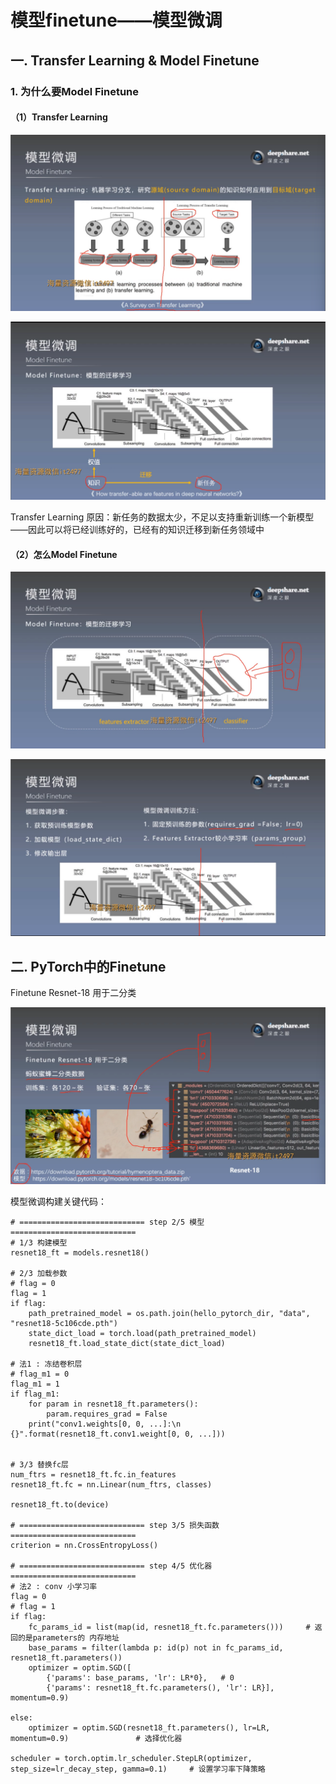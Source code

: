 # 模型finetune——模型微调
## 一. Transfer Learning & Model Finetune
### 1. 为什么要Model Finetune
#### （1）Transfer Learning
![1](docs/折叠/待整理/知识库/计算机和硬件/折叠/ai-self-learning-main/从python开始的ai学习/深度学习%20pytorch/26.%20模型finetune/pcs/1.png "1")

![2](docs/折叠/待整理/知识库/计算机和硬件/折叠/ai-self-learning-main/从python开始的ai学习/深度学习%20pytorch/26.%20模型finetune/pcs/2.png "2")

Transfer Learning 原因：新任务的数据太少，不足以支持重新训练一个新模型——因此可以将已经训练好的，已经有的知识迁移到新任务领域中
#### （2）怎么Model Finetune
![3](docs/折叠/待整理/知识库/计算机和硬件/折叠/ai-self-learning-main/从python开始的ai学习/深度学习%20pytorch/26.%20模型finetune/pcs/3.png "3")

![4](docs/折叠/待整理/知识库/计算机和硬件/折叠/ai-self-learning-main/从python开始的ai学习/深度学习%20pytorch/26.%20模型finetune/pcs/4.png "4")

## 二. PyTorch中的Finetune
Finetune Resnet-18 用于二分类

![5](docs/折叠/待整理/知识库/计算机和硬件/折叠/ai-self-learning-main/从python开始的ai学习/深度学习%20pytorch/26.%20模型finetune/pcs/5.png "5")

模型微调构建关键代码：
```
# ============================ step 2/5 模型 ============================
# 1/3 构建模型
resnet18_ft = models.resnet18()

# 2/3 加载参数
# flag = 0
flag = 1
if flag:
    path_pretrained_model = os.path.join(hello_pytorch_dir, "data", "resnet18-5c106cde.pth")
    state_dict_load = torch.load(path_pretrained_model)
    resnet18_ft.load_state_dict(state_dict_load)

# 法1 : 冻结卷积层
# flag_m1 = 0
flag_m1 = 1
if flag_m1:
    for param in resnet18_ft.parameters():
        param.requires_grad = False
    print("conv1.weights[0, 0, ...]:\n {}".format(resnet18_ft.conv1.weight[0, 0, ...]))


# 3/3 替换fc层
num_ftrs = resnet18_ft.fc.in_features
resnet18_ft.fc = nn.Linear(num_ftrs, classes)

resnet18_ft.to(device)

# ============================ step 3/5 损失函数 ============================
criterion = nn.CrossEntropyLoss()

# ============================ step 4/5 优化器 ============================
# 法2 : conv 小学习率
flag = 0
# flag = 1
if flag:
    fc_params_id = list(map(id, resnet18_ft.fc.parameters()))     # 返回的是parameters的 内存地址
    base_params = filter(lambda p: id(p) not in fc_params_id, resnet18_ft.parameters())
    optimizer = optim.SGD([
        {'params': base_params, 'lr': LR*0},   # 0
        {'params': resnet18_ft.fc.parameters(), 'lr': LR}], momentum=0.9)

else:
    optimizer = optim.SGD(resnet18_ft.parameters(), lr=LR, momentum=0.9)               # 选择优化器

scheduler = torch.optim.lr_scheduler.StepLR(optimizer, step_size=lr_decay_step, gamma=0.1)     # 设置学习率下降策略
```





